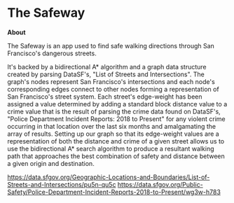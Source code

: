 # The Safeway

**About**

The Safeway is an app used to find safe walking directions through San Francisco's dangerous streets.

It's backed by a bidirectional A* algorithm and a graph data structure created by parsing DataSF's, "List of Streets and Intersections".  The graph's nodes represent San Francisco's intersections and each node's corresponding edges connect to other nodes forming a representation of San Francisco's street system.  Each street's edge-weight has been assigned a value determined by adding a standard block distance value to a crime value that is the result of parsing the crime data found on DataSF's, "Police Department Incident Reports: 2018 to Present" for any violent crime occurring in that location over the last six months and amalgamating the array of results.  Setting up our graph so that its edge-weight values are a representation of both the distance and crime of a given street allows us to use the bidirectional A* search algorithm to produce a resultant walking path that approaches the best combination of safety and distance between a given origin and destination.

https://data.sfgov.org/Geographic-Locations-and-Boundaries/List-of-Streets-and-Intersections/pu5n-qu5c
https://data.sfgov.org/Public-Safety/Police-Department-Incident-Reports-2018-to-Present/wg3w-h783

